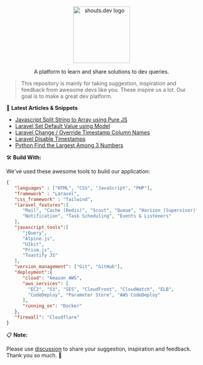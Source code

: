 <p align="center">
  <br>
  <a href="https://shouts.dev">
    <img src="https://shouts.dev/img/logo.png" alt="shouts.dev logo" width="150"/>
  </a>
</p>

<p align="center">
A platform to learn and share solutions to dev queries.
</p>

> This repository is mainly for taking suggestion, inspiration and feedback from awesome devs like you. These inspire us a lot. Our goal is to make a great dev platform.

:page_with_curl: **Latest Articles & Snippets**
<!-- BLOG-POST-LIST:START -->
- [Javascript Split String to Array using Pure JS](https://shouts.dev/articles/javascript-split-string-to-array-using-pure-js)
- [Laravel Set Default Value using Model](https://shouts.dev/articles/laravel-set-default-value-using-model)
- [Laravel Change / Override Timestamp Column Names](https://shouts.dev/snippets/laravel-change-override-timestamp-column-names)
- [Laravel Disable Timestamps](https://shouts.dev/snippets/laravel-disable-timestamps)
- [Python Find the Largest Among 3 Numbers](https://shouts.dev/snippets/python-find-the-largest-among-3-numbers)
<!-- BLOG-POST-LIST:END -->

🛠️ **Build With:**

We've used these awesome tools to build our application:

```json
{
   "languages" : ["HTML", "CSS", "JavaScript", "PHP"],
   "framework" : "Laravel",
   "css_framework" : "Tailwind",
   "laravel_features":[
      "Mail", "Cache (Redis)", "Scout", "Queue", "Horizon (Supervisor)",
      "Notification", "Task Scheduling", "Events & Listeners"
   ],
   "javascript_tools":[
      "jQuery",
      "Alpine.js",
      "UIkit",
      "Prism.js",
      "Toastify JS"
   ],
   "version_management": ["Git", "GitHub"],
   "deployment":{
      "cloud": "Amazon AWS",
      "aws_services": [
        "EC2", "S3", "SES", "CloudFront", "CloudWatch", "ELB",
        "CodeDeploy", "Parameter Store", "AWS CodeDeploy"
      ],
      "running_on": "Docker"
   },
   "firewall": "Cloudflare"
}
```

:clipboard: **Note:**

Please use [discussion](https://github.com/mdobydullah/shouts.dev/discussions/new) to share your suggestion, inspiration and feedback. Thank you so much. :sparkling_heart:
